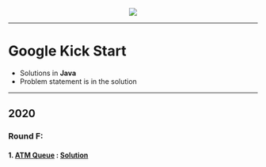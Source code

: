 <p align="center">
  <a href="https://codingcompetitions.withgoogle.com/kickstart">
    <img src="https://i1.wp.com/www.afterschoolafrica.com/wp-content/uploads/2020/04/Google-Kick-Start-2020-Coding-Competition.jpg?fit=560%2C720&ssl=1">
  </a>
</p>

----------------------------------------------------------------------------------------------

# Google Kick Start

* Solutions in **Java**
* Problem statement is in the solution

----------------------------------------------------------------------------------------------

## 2020

### Round F:

#### 1. [ATM Queue](https://codingcompetitions.withgoogle.com/kickstart/round/000000000019ff48/00000000003f4ed8) : [Solution](https://github.com/mughees-asif/google-kickstart/blob/master/RoundF/ATMQueue/src/com/mughees/Solution.java)




